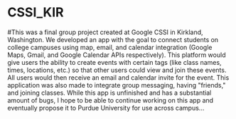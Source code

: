 # CSSI_KIR

#This was a final group project created at Google CSSI in Kirkland, Washington. We developed an app with the goal to connect students on college campuses using map, email, and calendar integration (Google Maps, Gmail, and Google Calendar APIs respectively). This platform would give users the ability to create events with certain tags (like class names, times, locations, etc.) so that other users could view and join these events. All users would then receive an email and calendar invite for the event. This application was also made to integrate group messaging, having "friends," and joining classes. While this app is unfinished and has a substantial amount of bugs, I hope to be able to continue working on this app and eventually propose it to Purdue University for use across campus...
